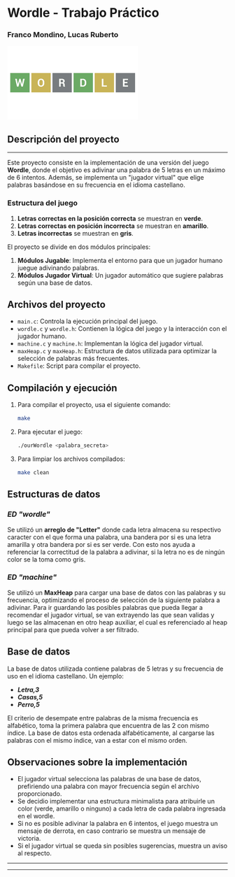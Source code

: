 # Wordle - Trabajo Práctico

### Franco Mondino, Lucas Ruberto

![Logo Wordle](/DB/images.png)

## Descripción del proyecto
---
Este proyecto consiste en la implementación de una versión del juego **Wordle**, donde el objetivo es adivinar una palabra de 5 letras en un máximo de 6 intentos. Además, se implementa un "jugador virtual" que elige palabras basándose en su frecuencia en el idioma castellano.

### Estructura del juego

1. **Letras correctas en la posición correcta** se muestran en **verde**.
2. **Letras correctas en posición incorrecta** se muestran en **amarillo**.
3. **Letras incorrectas** se muestran en **gris**.

El proyecto se divide en dos módulos principales:

1. **Módulos Jugable**: Implementa el entorno para que un jugador humano juegue adivinando palabras.
2. **Módulos Jugador Virtual**: Un jugador automático que sugiere palabras según una base de datos.

## Archivos del proyecto

- `main.c`: Controla la ejecución principal del juego.
- `wordle.c` y `wordle.h`: Contienen la lógica del juego y la interacción con el jugador humano.
- `machine.c` y `machine.h`: Implementan la lógica del jugador virtual.
- `maxHeap.c` y `maxHeap.h`: Estructura de datos utilizada para optimizar la selección de palabras más frecuentes.
- `Makefile`: Script para compilar el proyecto.

## Compilación y ejecución

1. Para compilar el proyecto, usa el siguiente comando:
    ```bash
    make
    ```

2. Para ejecutar el juego:
    ```bash
    ./ourWordle <palabra_secreta>
    ```

3. Para limpiar los archivos compilados:
    ```bash
    make clean
    ```

## Estructuras de datos

### *ED "wordle"*
Se utilizó un **arreglo de "Letter"** donde cada letra almacena su respectivo caracter con el que forma una palabra, una bandera por si es una letra amarilla y otra bandera por si es ser verde.
Con esto nos ayuda a referenciar la correctitud de la palabra a adivinar, si la letra no es de ningún color se la toma como gris.


### *ED "machine"*
Se utilizó un **MaxHeap** para cargar una base de datos con las palabras y su frecuencia, optimizando el proceso de selección de la siguiente palabra a adivinar.
Para ir guardando las posibles palabras que pueda llegar a recomendar el jugador virtual, se van extrayendo las que sean validas y luego se las almacenan en otro heap auxiliar, el cual es referenciado al heap principal para que pueda volver a ser filtrado.


## Base de datos

La base de datos utilizada contiene palabras de 5 letras y su frecuencia de uso en el idioma castellano. Un ejemplo:

* ***Letra,3***
* ***Casas,5***
* ***Perro,5***


El criterio de desempate entre palabras de la misma frecuencia es alfabético, toma la primera palabra que encuentra de las 2 con mismo índice.
La base de datos esta ordenada alfabéticamente, al cargarse las palabras con el mismo índice, van a estar con el mismo orden.

## Observaciones sobre la implementación

- El jugador virtual selecciona las palabras de una base de datos, prefiriendo una palabra con mayor frecuencia según el archivo proporcionado.
- Se decidio implementar una estructura minimalista para atribuirle un color (verde, amarillo o ninguno) a cada letra de cada palabra ingresada en el wordle.
- Si no es posible adivinar la palabra en 6 intentos, el juego muestra un mensaje de derrota, en caso contrario se muestra un mensaje de victoria.
- Si el jugador virtual se queda sin posibles sugerencias, muestra un aviso al respecto.

---
---